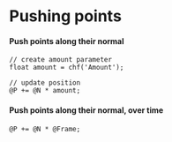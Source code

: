 # Pushing points

#### Push points along their normal

```
// create amount parameter
float amount = chf('Amount');

// update position
@P += @N * amount;
```

#### Push points along their normal, over time

```
@P += @N * @Frame;
```